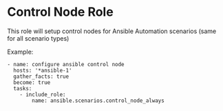 # Control Node Role

This role will setup control nodes for Ansible Automation scenarios (same for all scenario types)

Example:

```
- name: configure ansible control node
  hosts: '*ansible-1'
  gather_facts: true
  become: true
  tasks:
    - include_role:
        name: ansible.scenarios.control_node_always
```
